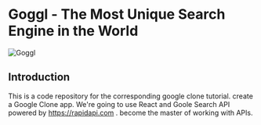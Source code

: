 # Goggl - The Most Unique Search Engine in the World

![Goggl](https://i.ibb.co/yQdYhtq/image.png)

## Introduction
This is a code repository for the corresponding google clone tutorial. create a Google Clone app. We're going to use React and Goole Search API powered by https://rapidapi.com . become the master of working with APIs.


